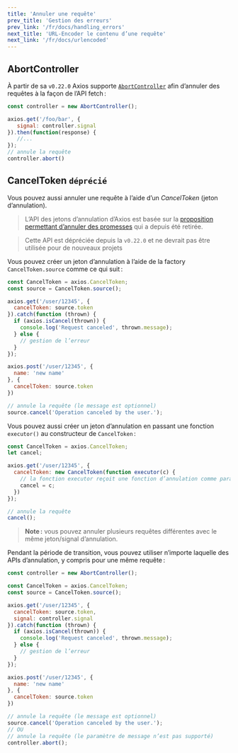 ```yaml
---
title: 'Annuler une requête'
prev_title: 'Gestion des erreurs'
prev_link: '/fr/docs/handling_errors'
next_title: 'URL-Encoder le contenu d’une requête'
next_link: '/fr/docs/urlencoded'
---
```


## AbortController

À partir de sa `v0.22.0` Axios supporte [`AbortController`](https://developer.mozilla.org/en-US/docs/Web/API/AbortController) afin d’annuler des requêtes à la façon de l’API fetch :

```js
const controller = new AbortController();

axios.get('/foo/bar', {
   signal: controller.signal
}).then(function(response) {
   //...
});
// annule la requête
controller.abort()
```

## CancelToken `déprécié`

Vous pouvez aussi annuler une requête à l’aide d’un *CancelToken* (jeton d’annulation). 

> L’API des jetons d’annulation d’Axios est basée sur la [proposition permettant d’annuler des promesses](https://github.com/tc39/proposal-cancelable-promises) qui a depuis été retirée.

> Cette API est dépréciée depuis la `v0.22.0` et ne devrait pas être utilisée pour de nouveaux projets

Vous pouvez créer un jeton d’annulation à l’aide de la factory `CancelToken.source` comme ce qui suit :

```js
const CancelToken = axios.CancelToken;
const source = CancelToken.source();

axios.get('/user/12345', {
  cancelToken: source.token
}).catch(function (thrown) {
  if (axios.isCancel(thrown)) {
    console.log('Request canceled', thrown.message);
  } else {
    // gestion de l’erreur
  }
});

axios.post('/user/12345', {
  name: 'new name'
}, {
  cancelToken: source.token
})

// annule la requête (le message est optionnel)
source.cancel('Operation canceled by the user.');
```

Vous pouvez aussi créer un jeton d’annulation en passant une fonction `executor()` au constructeur de `CancelToken` :

```js
const CancelToken = axios.CancelToken;
let cancel;

axios.get('/user/12345', {
  cancelToken: new CancelToken(function executor(c) {
    // la fonction executor reçoit une fonction d’annulation comme paramètre
    cancel = c;
  })
});

// annule la requête
cancel();
```

> **Note :** vous pouvez annuler plusieurs requêtes différentes avec le même jeton/signal d’annulation.

Pendant la période de transition, vous pouvez utiliser n’importe laquelle des APIs d’annulation, y compris pour une même requête :

```js
const controller = new AbortController();

const CancelToken = axios.CancelToken;
const source = CancelToken.source();

axios.get('/user/12345', {
  cancelToken: source.token,
  signal: controller.signal
}).catch(function (thrown) {
  if (axios.isCancel(thrown)) {
    console.log('Request canceled', thrown.message);
  } else {
    // gestion de l’erreur
  }
});

axios.post('/user/12345', {
  name: 'new name'
}, {
  cancelToken: source.token
})

// annule la requête (le message est optionnel)
source.cancel('Operation canceled by the user.');
// OU
// annule la requête (le paramètre de message n’est pas supporté)
controller.abort();
```
